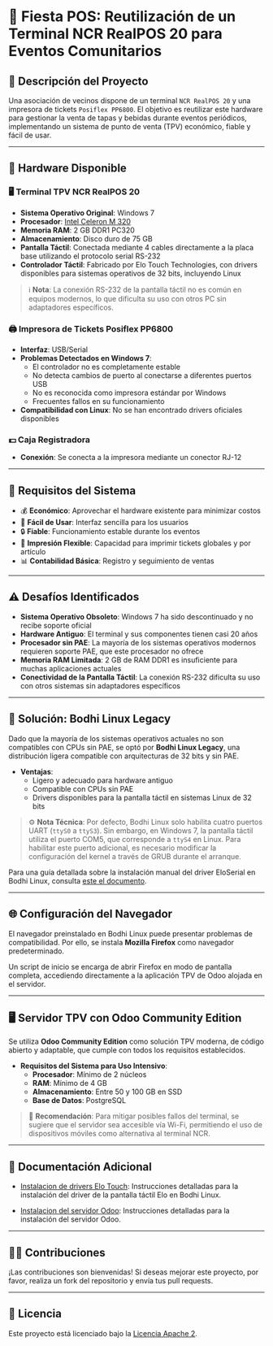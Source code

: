 # 🎉 Fiesta POS: Reutilización de un Terminal NCR RealPOS 20 para Eventos Comunitarios

## 📝 Descripción del Proyecto

Una asociación de vecinos dispone de un terminal `NCR RealPOS 20` y una impresora de tickets `Posiflex PP6800`. El objetivo es reutilizar este hardware para gestionar la venta de tapas y bebidas durante eventos periódicos, implementando un sistema de punto de venta (TPV) económico, fiable y fácil de usar.

---

## 🧰 Hardware Disponible

### 🖥️ Terminal TPV NCR RealPOS 20

- **Sistema Operativo Original**: Windows 7
- **Procesador**: [Intel Celeron M 320](https://www.cpu-upgrade.com/CPUs/Intel/Celeron_M/320_(Socket_479).html)
- **Memoria RAM**: 2 GB DDR1 PC320
- **Almacenamiento**: Disco duro de 75 GB
- **Pantalla Táctil**: Conectada mediante 4 cables directamente a la placa base utilizando el protocolo serial RS-232
- **Controlador Táctil**: Fabricado por Elo Touch Technologies, con drivers disponibles para sistemas operativos de 32 bits, incluyendo Linux

> ℹ️ **Nota**: La conexión RS-232 de la pantalla táctil no es común en equipos modernos, lo que dificulta su uso con otros PC sin adaptadores específicos.

### 🖨️ Impresora de Tickets Posiflex PP6800

- **Interfaz**: USB/Serial
- **Problemas Detectados en Windows 7**:
  - El controlador no es completamente estable
  - No detecta cambios de puerto al conectarse a diferentes puertos USB
  - No es reconocida como impresora estándar por Windows
  - Frecuentes fallos en su funcionamiento
- **Compatibilidad con Linux**: No se han encontrado drivers oficiales disponibles

### 💵 Caja Registradora

- **Conexión**: Se conecta a la impresora mediante un conector RJ-12

---

## 🎯 Requisitos del Sistema

- 💰 **Económico**: Aprovechar el hardware existente para minimizar costos
- 🧠 **Fácil de Usar**: Interfaz sencilla para los usuarios
- 🔒 **Fiable**: Funcionamiento estable durante los eventos
- 🧾 **Impresión Flexible**: Capacidad para imprimir tickets globales y por artículo
- 📊 **Contabilidad Básica**: Registro y seguimiento de ventas

---

## ⚠️ Desafíos Identificados

- **Sistema Operativo Obsoleto**: Windows 7 ha sido descontinuado y no recibe soporte oficial
- **Hardware Antiguo**: El terminal y sus componentes tienen casi 20 años
- **Procesador sin PAE**: La mayoría de los sistemas operativos modernos requieren soporte PAE, que este procesador no ofrece
- **Memoria RAM Limitada**: 2 GB de RAM DDR1 es insuficiente para muchas aplicaciones actuales
- **Conectividad de la Pantalla Táctil**: La conexión RS-232 dificulta su uso con otros sistemas sin adaptadores específicos

---

## 🐧 Solución: Bodhi Linux Legacy

Dado que la mayoría de los sistemas operativos actuales no son compatibles con CPUs sin PAE, se optó por **Bodhi Linux Legacy**, una distribución ligera compatible con arquitecturas de 32 bits y sin PAE.

- **Ventajas**:
  - Ligero y adecuado para hardware antiguo
  - Compatible con CPUs sin PAE
  - Drivers disponibles para la pantalla táctil en sistemas Linux de 32 bits

> ⚙️ **Nota Técnica**: Por defecto, Bodhi Linux solo habilita cuatro puertos UART (`ttyS0` a `ttyS3`). Sin embargo, en Windows 7, la pantalla táctil utiliza el puerto COM5, que corresponde a `ttyS4` en Linux. Para habilitar este puerto adicional, es necesario modificar la configuración del kernel a través de GRUB durante el arranque.

Para una guía detallada sobre la instalación manual del driver EloSerial en Bodhi Linux, consulta [este el documento](https://github.com/mano8/fiesta-pos/blob/1c8800351c1dac261c852ef76b5954c7dfa22c82/NCR_RealPos20/README.md).

---

## 🌐 Configuración del Navegador

El navegador preinstalado en Bodhi Linux puede presentar problemas de compatibilidad. Por ello, se instala **Mozilla Firefox** como navegador predeterminado.

Un script de inicio se encarga de abrir Firefox en modo de pantalla completa, accediendo directamente a la aplicación TPV de Odoo alojada en el servidor.

---

## 🖥️ Servidor TPV con Odoo Community Edition

Se utiliza **Odoo Community Edition** como solución TPV moderna, de código abierto y adaptable, que cumple con todos los requisitos establecidos.

- **Requisitos del Sistema para Uso Intensivo**:
  - **Procesador**: Mínimo de 2 núcleos
  - **RAM**: Mínimo de 4 GB
  - **Almacenamiento**: Entre 50 y 100 GB en SSD
  - **Base de Datos**: PostgreSQL

> 📡 **Recomendación**: Para mitigar posibles fallos del terminal, se sugiere que el servidor sea accesible vía Wi-Fi, permitiendo el uso de dispositivos móviles como alternativa al terminal NCR.

---

## 📄 Documentación Adicional

- [Instalacion de drivers Elo Touch](https://github.com/mano8/fiesta-pos/blob/1c8800351c1dac261c852ef76b5954c7dfa22c82/NCR_RealPos20/README.md): Instrucciones detalladas para la instalación del driver de la pantalla táctil Elo en Bodhi Linux.

- [Instalacion del servidor Odoo](https://github.com/mano8/fiesta-pos/blob/c7f27d4463e575e7b4b7a6d805755289f3e0710d/ODOO_SERVER.md): Instrucciones detalladas para la instalación del servidor Odoo.
---

## 🧑‍💻 Contribuciones

¡Las contribuciones son bienvenidas! Si deseas mejorar este proyecto, por favor, realiza un fork del repositorio y envía tus pull requests.

---

## 📜 Licencia

Este proyecto está licenciado bajo la [Licencia Apache 2](LICENSE).

